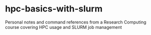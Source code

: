 # hpc-basics-with-slurm
Personal notes and command references from a Research Computing course covering HPC usage and SLURM job management
